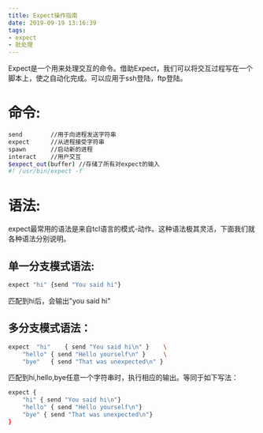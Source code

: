 ```yaml
---
title: Expect操作指南
date: 2019-09-19 13:16:39
tags: 
- expect
- 批处理
---
```

Expect是一个用来处理交互的命令。借助Expect，我们可以将交互过程写在一个脚本上，使之自动化完成。可以应用于ssh登陆，ftp登陆。

# 命令:
```bash
send		//用于向进程发送字符串
expect		//从进程接受字符串
spawn		//启动新的进程
interact	//用户交互
$expect_out(buffer)	//存储了所有对expect的输入
#! /usr/bin/expect -f
```

# 语法:
expect最常用的语法是来自tcl语言的模式-动作。这种语法极其灵活，下面我们就各种语法分别说明。

## 单一分支模式语法:
```bash
expect "hi" {send "You said hi"}
```
匹配到hi后，会输出"you said hi"

## 多分支模式语法：
```bash
expect 	"hi" 	{ send "You said hi\n" } 	\
	"hello"	{ send "Hello yourself\n" } 	\
	"bye" 	{ send "That was unexpected\n" }
```
匹配到hi,hello,bye任意一个字符串时，执行相应的输出。等同于如下写法：
```bash
expect {
	"hi" { send "You said hi\n"}
	"hello" { send "Hello yourself\n"}
	"bye" { send "That was unexpected\n"}
}
```


